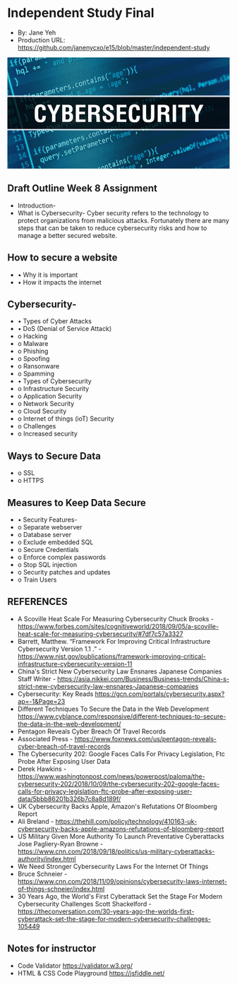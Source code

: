 # Independent Study Final
+ By: Jane Yeh
+ Production URL: 
<https://github.com/janenycxo/e15/blob/master/independent-study>

<img src="images/cybersecurity-2019.jpg">

## Draft Outline Week 8 Assignment
+ Introduction-
+ What is Cybersecurity-
Cyber security refers to the technology to protect organizations from malicious attacks.
Fortunately there are many steps that can be taken to reduce cybersecurity risks and how to manage a better secured website.

##	How to secure a website
+ •	Why it is important
+ •	How it impacts the internet

## Cybersecurity-
+ •	Types of Cyber Attacks
+ •	DoS (Denial of Service Attack)
+  o	Hacking
+  o	Malware
+  o	Phishing
+  o	Spoofing
+  o    Ransonware
+  o	Spamming
+ •	Types of Cybersecurity
+  o	Infrastructure Security
+  o	Application Security
+  o	Network Security
+  o    Cloud Security
+  o	Internet of things (ioT) Security
+  o	Challenges
+  o	Increased security

## Ways to Secure Data
+  o	SSL
+  o	HTTPS

## Measures to Keep Data Secure
+ • Security Features-
+  o	Separate webserver 
+  o	Database server
+  o	Exclude embedded SQL
+  o	Secure Credentials
+  o	Enforce complex passwords
+  o	Stop SQL injection
+  o	Security patches and updates
+  o	Train Users
 
## REFERENCES
+ A Scoville Heat Scale For Measuring Cybersecurity
Chuck Brooks - https://www.forbes.com/sites/cognitiveworld/2018/09/05/a-scoville-heat-scale-for-measuring-cybersecurity/#7df7c57a3327 
+ Barrett, Matthew. “Framework For Improving Critical Infrastructure Cybersecurity Version 1.1 .” - https://www.nist.gov/publications/framework-improving-critical-infrastructure-cybersecurity-version-11
+ China's Strict New Cybersecurity Law Ensnares Japanese Companies
Staff Writer - https://asia.nikkei.com/Business/Business-trends/China-s-strict-new-cybersecurity-law-ensnares-Japanese-companies
+ Cybersecurity: Key Reads
https://gcn.com/portals/cybersecurity.aspx?ap=-1&Page=23 
+ Different Techniques To Secure the Data in the Web Development
https://www.cyblance.com/responsive/different-techniques-to-secure-the-data-in-the-web-development/ 
+ Pentagon Reveals Cyber Breach Of Travel Records
+ Associated Press - https://www.foxnews.com/us/pentagon-reveals-cyber-breach-of-travel-records 
+ The Cybersecurity 202: Google Faces Calls For Privacy Legislation, Ftc Probe After Exposing User Data
+ Derek Hawkins - https://www.washingtonpost.com/news/powerpost/paloma/the-cybersecurity-202/2018/10/09/the-cybersecurity-202-google-faces-calls-for-privacy-legislation-ftc-probe-after-exposing-user-data/5bbb86201b326b7c8a8d189f/
+ UK Cybersecurity Backs Apple, Amazon's Refutations Of Bloomberg Report
+ Ali Breland - https://thehill.com/policy/technology/410163-uk-cybersecurity-backs-apple-amazons-refutations-of-bloomberg-report 
+ US Military Given More Authority To Launch Preventative Cyberattacks
Jose Pagliery-Ryan Browne - https://www.cnn.com/2018/09/18/politics/us-military-cyberattacks-authority/index.html
+ We Need Stronger Cybersecurity Laws For the Internet Of Things
+ Bruce Schneier - https://www.cnn.com/2018/11/09/opinions/cybersecurity-laws-internet-of-things-schneier/index.html 
+ 30 Years Ago, the World's First Cyberattack Set the Stage For Modern Cybersecurity Challenges
Scott Shackelford - https://theconversation.com/30-years-ago-the-worlds-first-cyberattack-set-the-stage-for-modern-cybersecurity-challenges-105449 
 
## Notes for instructor
+ Code Validator https://validator.w3.org/ 
+ HTML & CSS Code Playground 
https://jsfiddle.net/
